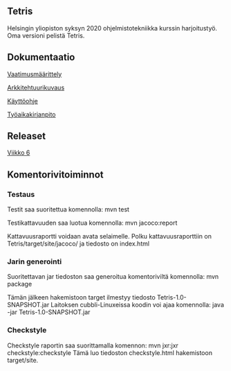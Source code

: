 ## Tetris
Helsingin yliopiston syksyn 2020 ohjelmistotekniikka kurssin harjoitustyö. Oma versioni pelistä Tetris.


## Dokumentaatio
[Vaatimusmäärittely](https://github.com/Birgitt4/ot-htyo/blob/master/dokumentaatio/vaatimusmaarittely.md)

[Arkkitehtuurikuvaus](https://github.com/Birgitt4/ot-htyo/blob/master/dokumentaatio/arkkitehtuuri.md)

[Käyttöohje](https://github.com/Birgitt4/ot-htyo/blob/master/dokumentaatio/kayttoohje.md)


[Työaikakirjanpito](https://github.com/Birgitt4/ot-htyo/blob/master/dokumentaatio/tyoaikakirjanpito.md)


## Releaset

[Viikko 6](https://github.com/Birgitt4/ot-htyo/releases/tag/Viikko6)

## Komentorivitoiminnot
### Testaus
Testit saa suoritettua komennolla: mvn test

Testikattavuuden saa luotua komennolla: mvn jacoco:report

Kattavuusraportti voidaan avata selaimelle. Polku kattavuusraporttiin on Tetris/target/site/jacoco/ ja tiedosto on index.html

### Jarin generointi
Suoritettavan jar tiedoston saa generoitua komentoriviltä komennolla: mvn package

Tämän jälkeen hakemistoon target ilmestyy tiedosto Tetris-1.0-SNAPSHOT.jar
Laitoksen cubbli-Linuxeissa koodin voi ajaa komennolla: java -jar Tetris-1.0-SNAPSHOT.jar

### Checkstyle
Checkstyle raportin saa suorittamalla komennon: mvn jxr:jxr checkstyle:checkstyle
Tämä luo tiedoston checkstyle.html hakemistoon target/site.
